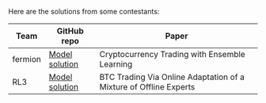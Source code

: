 Here are the solutions from some contestants:

| Team | GitHub repo | Paper |
| ---- |------ | ----------- | 
| fermion | [Model solution](https://github.com/CandiceYou24/FinRL/tree/submission/finrl-contest-task-1) | Cryptocurrency Trading with Ensemble Learning |
| RL3 | [Model solution](https://github.com/giovannidispoto/ICAIF24-challenge/tree/submission) | BTC Trading Via Online Adaptation of a Mixture of Offline Experts |
